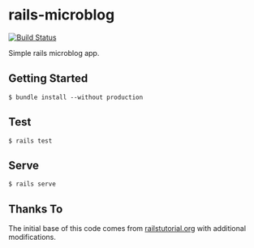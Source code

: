 # rails-microblog

[![Build Status](https://travis-ci.org/jlbeard84/rails-microblog.svg?branch=master)](https://travis-ci.org/jlbeard84/rails-microblog)

Simple rails microblog app.

## Getting Started

    $ bundle install --without production
    
## Test

    $ rails test
    
## Serve

    $ rails serve
    
## Thanks To

The initial base of this code comes from [railstutorial.org](http://www.railstutorial.org) with additional modifications.